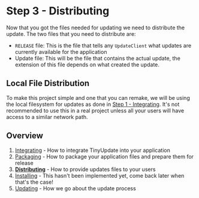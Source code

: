 # Step 3 - Distributing
Now that you got the files needed for updating we need to distribute the update. The two files that you need to distribute are:
* ``RELEASE`` file: This is the file that tells any ``UpdateClient`` what updates are currently available for the application
* Update file: This will be the file that contains the actual update, the extension of this file depends on what created the update.

## Local File Distribution
To make this project simple and one that you can remake, we will be using the local filesystem for updates as done in [Step 1 - Integrating](integrating.md). It's not recommended to use this in a real project unless all your users will have access to a similar network path.

## Overview
1. [Integrating](integrating.md) - How to integrate TinyUpdate into your application
2. [Packaging](packaging.md) - How to package your application files and prepare them for release
3. **[Distributing](distributing.md)** - How to provide updates files to your users
4. [Installing](installing.md) - This hasn't been implemented yet, come back later when that's the case!
5. [Updating](updating.md) - How we go about the update process